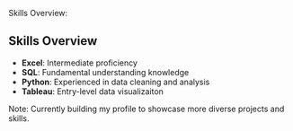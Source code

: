 Skills Overview:

## Skills Overview

- **Excel**: Intermediate proficiency  
- **SQL**: Fundamental understanding knowledge  
- **Python**: Experienced in data cleaning and analysis
- **Tableau**: Entry-level data visualizaiton


Note: Currently building my profile to showcase more diverse projects and skills.
